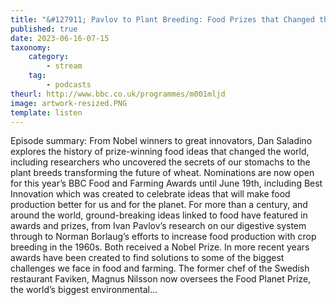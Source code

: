 ```yaml
---
title: "&#127911; Pavlov to Plant Breeding: Food Prizes that Changed the World."
published: true
date: 2023-06-16-07-15
taxonomy:
    category:
        - stream
    tag:
        - podcasts
theurl: http://www.bbc.co.uk/programmes/m001mljd
image: artwork-resized.PNG
template: listen
---
```


Episode summary: From Nobel winners to great innovators, Dan Saladino explores the history of prize-winning food ideas that changed the world, including researchers who uncovered the secrets of our stomachs to the plant breeds transforming the future of wheat. Nominations are now open for this year&rsquo;s BBC Food and Farming Awards until June 19th, including Best Innovation which was created to celebrate ideas that will make food production better for us and for the planet. For more than a century, and around the world, ground-breaking ideas linked to food have featured in awards and prizes, from Ivan Pavlov&rsquo;s research on our digestive system through to Norman Borlaug&rsquo;s efforts to increase food production with crop breeding in the 1960s. Both received a Nobel Prize. In more recent years awards have been created to find solutions to some of the biggest challenges we face in food and farming. The former chef of the Swedish restaurant Faviken, Magnus Nilsson now oversees the Food Planet Prize, the world&rsquo;s biggest environmental&hellip;
